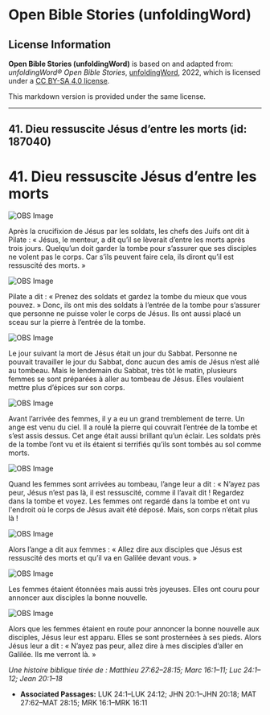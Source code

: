 # Open Bible Stories (unfoldingWord)

## License Information

**Open Bible Stories (unfoldingWord)** is based on and adapted from: _unfoldingWord® Open Bible Stories_, [unfoldingWord](https://unfoldingword.org/utw), 2022, which is licensed under a [CC BY-SA 4.0 license](https://creativecommons.org/licenses/by-sa/4.0/legalcode.en).

This markdown version is provided under the same license.



--------------------------------

## 41. Dieu ressuscite Jésus d’entre les morts (id: 187040)

41\. Dieu ressuscite Jésus d’entre les morts
============================================

![OBS Image](https://cdn.aquifer.bible/aquifer-content/resources/UWOBS/jpg/360px/obs-en-41-01.jpg)

Après la crucifixion de Jésus par les soldats, les chefs des Juifs ont dit à Pilate : « Jésus, le menteur, a dit qu’il se lèverait d’entre les morts après trois jours. Quelqu’un doit garder la tombe pour s’assurer que ses disciples ne volent pas le corps. Car s’ils peuvent faire cela, ils diront qu’il est ressuscité des morts. »

![OBS Image](https://cdn.aquifer.bible/aquifer-content/resources/UWOBS/jpg/360px/obs-en-41-02.jpg)

Pilate a dit : « Prenez des soldats et gardez la tombe du mieux que vous pouvez. » Donc, ils ont mis des soldats à l’entrée de la tombe pour s’assurer que personne ne puisse voler le corps de Jésus. Ils ont aussi placé un sceau sur la pierre à l’entrée de la tombe.

![OBS Image](https://cdn.aquifer.bible/aquifer-content/resources/UWOBS/jpg/360px/obs-en-41-03.jpg)

Le jour suivant la mort de Jésus était un jour du Sabbat. Personne ne pouvait travailler le jour du Sabbat, donc aucun des amis de Jésus n’est allé au tombeau. Mais le lendemain du Sabbat, très tôt le matin, plusieurs femmes se sont préparées à aller au tombeau de Jésus. Elles voulaient mettre plus d’épices sur son corps.

![OBS Image](https://cdn.aquifer.bible/aquifer-content/resources/UWOBS/jpg/360px/obs-en-41-04.jpg)

Avant l’arrivée des femmes, il y a eu un grand tremblement de terre. Un ange est venu du ciel. Il a roulé la pierre qui couvrait l’entrée de la tombe et s’est assis dessus. Cet ange était aussi brillant qu’un éclair. Les soldats près de la tombe l’ont vu et ils étaient si terrifiés qu’ils sont tombés au sol comme morts.

![OBS Image](https://cdn.aquifer.bible/aquifer-content/resources/UWOBS/jpg/360px/obs-en-41-05.jpg)

Quand les femmes sont arrivées au tombeau, l’ange leur a dit : « N’ayez pas peur, Jésus n’est pas là, il est ressuscité, comme il l’avait dit ! Regardez dans la tombe et voyez. Les femmes ont regardé dans la tombe et ont vu l'endroit où le corps de Jésus avait été déposé. Mais, son corps n’était plus là !

![OBS Image](https://cdn.aquifer.bible/aquifer-content/resources/UWOBS/jpg/360px/obs-en-41-06.jpg)

Alors l’ange a dit aux femmes : « Allez dire aux disciples que Jésus est ressuscité des morts et qu’il va en Galilée devant vous. »

![OBS Image](https://cdn.aquifer.bible/aquifer-content/resources/UWOBS/jpg/360px/obs-en-41-07.jpg)

Les femmes étaient étonnées mais aussi très joyeuses. Elles ont couru pour annoncer aux disciples la bonne nouvelle.

![OBS Image](https://cdn.aquifer.bible/aquifer-content/resources/UWOBS/jpg/360px/obs-en-41-08.jpg)

Alors que les femmes étaient en route pour annoncer la bonne nouvelle aux disciples, Jésus leur est apparu. Elles se sont prosternées à ses pieds. Alors Jésus leur a dit : « N’ayez pas peur, allez dire à mes disciples d’aller en Galilée. Ils me verront là. »

*Une histoire biblique tirée de : Matthieu 27:62–28:15; Marc 16:1–11; Luc 24:1–12; Jean 20:1–18*

* **Associated Passages:** LUK 24:1–LUK 24:12; JHN 20:1–JHN 20:18; MAT 27:62–MAT 28:15; MRK 16:1–MRK 16:11

